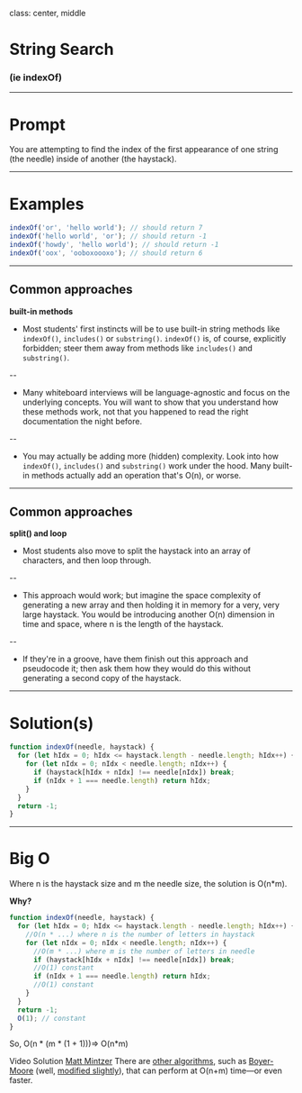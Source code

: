 class: center, middle

# String Search

### (ie indexOf)

---

# Prompt

You are attempting to find the index of the first appearance of one string (the needle) inside of another (the haystack).

---

# Examples

```javascript
indexOf('or', 'hello world'); // should return 7
indexOf('hello world', 'or'); // should return -1
indexOf('howdy', 'hello world'); // should return -1
indexOf('oox', 'ooboxoooxo'); // should return 6
```

---

## Common approaches

**built-in methods**

- Most students' first instincts will be to use built-in string methods like `indexOf()`, `includes()` or `substring()`. `indexOf()` is, of course, explicitly forbidden; steer them away from methods like `includes()` and `substring()`.

--

- Many whiteboard interviews will be language-agnostic and focus on the underlying concepts. You will want to show that you understand how these methods work, not that you happened to read the right documentation the night before.

--

- You may actually be adding more (hidden) complexity. Look into how `indexOf()`, `includes()` and `substring()` work under the hood. Many built-in methods actually add an operation that's O(n), or worse.

---

## Common approaches

**split() and loop**

- Most students also move to split the haystack into an array of characters, and then loop through.

--

- This approach would work; but imagine the space complexity of generating a new array and then holding it in memory for a very, very large haystack. You would be introducing another O(n) dimension in time and space, where n is the length of the haystack.

--

- If they're in a groove, have them finish out this approach and pseudocode it; then ask them how they would do this without generating a second copy of the haystack.

---

# Solution(s)

```javascript
function indexOf(needle, haystack) {
  for (let hIdx = 0; hIdx <= haystack.length - needle.length; hIdx++) {
    for (let nIdx = 0; nIdx < needle.length; nIdx++) {
      if (haystack[hIdx + nIdx] !== needle[nIdx]) break;
      if (nIdx + 1 === needle.length) return hIdx;
    }
  }
  return -1;
}
```

---

# Big O

Where n is the haystack size and m the needle size, the solution is O(n\*m).

**Why?**

```javascript
function indexOf(needle, haystack) {
  for (let hIdx = 0; hIdx <= haystack.length - needle.length; hIdx++) {
    //O(n * ...) where n is the number of letters in haystack
    for (let nIdx = 0; nIdx < needle.length; nIdx++) {
      //O(m * ...) where m is the number of letters in needle
      if (haystack[hIdx + nIdx] !== needle[nIdx]) break;
      //O(1) constant
      if (nIdx + 1 === needle.length) return hIdx;
      //O(1) constant
    }
  }
  return -1;
  O(1); // constant
}
```

So, O(n \* (m \* (1 + 1)))=> O(n\*m)

Video Solution [Matt Mintzer](https://www.youtube.com/watch?v=RDYZCErOQws)
There are [other algorithms](https://en.wikipedia.org/wiki/String_searching_algorithm#Single_pattern_algorithms), such as [Boyer-Moore](https://en.wikipedia.org/wiki/Boyer%E2%80%93Moore_string_search_algorithm) (well, [modified slightly](https://en.wikipedia.org/wiki/Boyer%E2%80%93Moore_string_search_algorithm#The_Galil_Rule)), that can perform at O(n+m) time—or even faster.
